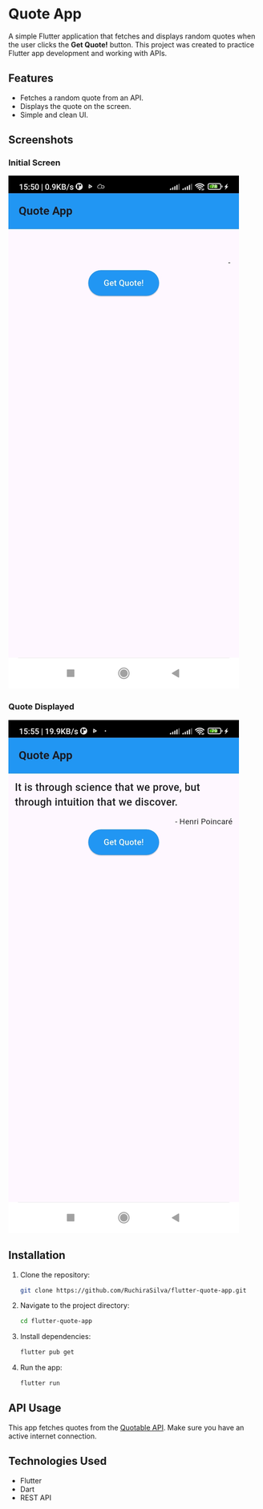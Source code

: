# Quote App

A simple Flutter application that fetches and displays random quotes when the user clicks the **Get Quote!** button. This project was created to practice Flutter app development and working with APIs.

## Features
- Fetches a random quote from an API.
- Displays the quote on the screen.
- Simple and clean UI.

## Screenshots

### Initial Screen
![Initial Screen](screenshots/initial_screen.jpg)

### Quote Displayed
![Quote Displayed](screenshots/quote_displayed_screen.jpg)

## Installation
1. Clone the repository:
   ```sh
   git clone https://github.com/RuchiraSilva/flutter-quote-app.git
   ```
2. Navigate to the project directory:
   ```sh
   cd flutter-quote-app
   ```
3. Install dependencies:
   ```sh
   flutter pub get
   ```
4. Run the app:
   ```sh
   flutter run
   ```

## API Usage
This app fetches quotes from the [Quotable API](http://api.quotable.io/random?tags=technology%2Cfamous-quotes). Make sure you have an active internet connection.

## Technologies Used
- Flutter
- Dart
- REST API

